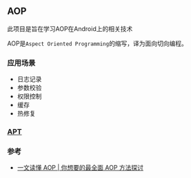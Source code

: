 ## AOP
此项目是旨在学习AOP在Android上的相关技术

AOP是`Aspect Oriented Programming`的缩写，译为面向切向编程。

### 应用场景

* 日志记录
* 参数校验
* 权限控制
* 缓存
* 热修复

### [APT](APT_README.md)

### 参考
* [一文读懂 AOP | 你想要的最全面 AOP 方法探讨](https://www.jianshu.com/p/0799aa19ada1)